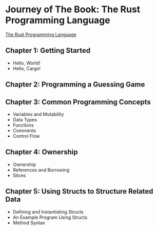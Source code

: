 # Journey of The Book: The Rust Programming Language

[The Rust Programming Language](https://doc.rust-lang.org/book/)

## Chapter 1: Getting Started

- Hello, World!
- Hello, Cargo!

## Chapter 2: Programming a Guessing Game

## Chapter 3: Common Programming Concepts

- Variables and Mutability
- Data Types
- Functions
- Comments
- Control Flow

## Chapter 4: Ownership

- Ownership
- References and Borrowing
- Slices

## Chapter 5: Using Structs to Structure Related Data

- Defining and Instantiating Structs
- An Example Program Using Structs
- Method Syntax
